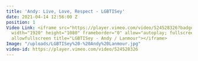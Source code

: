 ```yaml
---
title: 'Andy: Live, Love, Respect - LGBTISey'
date: 2021-04-14 12:56:00 Z
position: 1
Video Link: <iframe src="https://player.vimeo.com/video/524528326?badge=0&amp;autopause=0&amp;player_id=0&amp;app_id=58479"
  width="1920" height="1080" frameborder="0" allow="autoplay; fullscreen; picture-in-picture"
  allowfullscreen title="LGBTISey - Andy / Lanmour"></iframe>
Image: "/uploads/LGBTISey%20-%20Andy%20Lanmour.jpg"
video-id: https://player.vimeo.com/video/524528326
---
```


